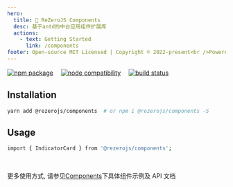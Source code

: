 ```yaml
---
hero:
  title: 🧊 ReZeroJS Components
  desc: 基于antd的中台应用组件扩展库
  actions:
    - text: Getting Started
      link: /components
footer: Open-source MIT Licensed | Copyright © 2022-present<br />Powered by [restjs](https://github.com/rezerojs)
---
```

 
 <p>
 <a href="https://npmjs.com/@rezerojs/components"><img src="https://img.shields.io/npm/v/@rezerojs/components.svg" alt="npm package"></a>　
  <a href="https://nodejs.org/en/about/releases/"><img src="https://img.shields.io/node/v/@rezerojs/components.svg" alt="node compatibility"></a>　
  <a href="https://github.com/rezerojs/components/actions/workflows/release.yml"><img src="https://github.com/rezerojs/components/actions/workflows/release.yml/badge.svg?branch=main" alt="build status"></a>
 </p>

## Installation

```bash
yarn add @rezerojs/components  # or npm i @rezerojs/components -S
```

## Usage

```bash
import { IndicatorCard } from '@rezerojs/components';
```

<br />

更多使用方式, 请参见[Components](/components)下具体组件示例及 API 文档
